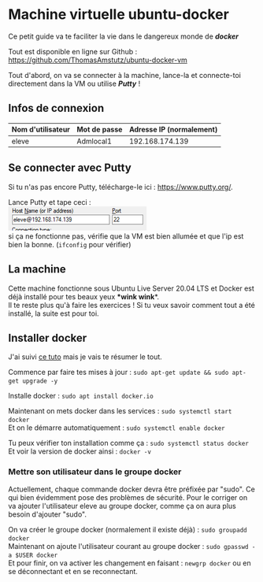 # Machine virtuelle ubuntu-docker
Ce petit guide va te faciliter la vie dans le dangereux monde de ***docker***

Tout est disponible en ligne sur Github : https://github.com/ThomasAmstutz/ubuntu-docker-vm

Tout d'abord, on va se connecter à la machine, lance-la et connecte-toi directement dans la VM ou utilise ***Putty*** !

## Infos de connexion
Nom d'utilisateur  | Mot de passe | Adresse IP (normalement)
--- | --- | ---
eleve  | Admlocal1 | 192.168.174.139

## Se connecter avec Putty
Si tu n'as pas encore Putty, télécharge-le ici : https://www.putty.org/.

Lance Putty et tape ceci : <br>
![eleve@192.168.174.139](./img/putty1.PNG)<br>
si ça ne fonctionne pas, vérifie que la VM est bien allumée et que l'ip est bien la bonne. (```ifconfig``` pour vérifier)

## La machine
Cette machine fonctionne sous Ubuntu Live Server 20.04 LTS et Docker est déjà installé pour tes beaux yeux **\*wink wink***.
<br>
Il te reste plus qu'à faire les exercices ! Si tu veux savoir comment tout a été installé, la suite est pour toi.

## Installer docker
J'ai suivi [ce tuto](https://www.hostinger.com/tutorials/install-docker-on-ubuntu/) mais je vais te résumer le tout.

Commence par faire tes mises à jour : `sudo apt-get update && sudo apt-get upgrade -y`

Installe docker : `sudo apt install docker.io`

Maintenant on mets docker dans les services : `sudo systemctl start docker`
<br>Et on le démarre automatiquement : `sudo systemctl enable docker`

Tu peux vérifier ton installation comme ça : `sudo systemctl status docker`
<br>Et voir la version de docker ainsi : `docker -v`

### Mettre son utilisateur dans le groupe docker
Actuellement, chaque commande docker devra être préfixée par "sudo". Ce qui bien évidemment pose des problèmes de sécurité. Pour le corriger on va ajouter l'utilisateur eleve au groupe docker, comme ça on aura plus besoin d'ajouter "sudo".

On va créer le groupe docker (normalement il existe déjà) : `sudo groupadd docker`<br>
Maintenant on ajoute l'utilisateur courant au groupe docker : `sudo gpasswd -a $USER docker`<br>
Et pour finir, on va activer les changement en faisant : `newgrp docker` ou en se déconnectant et en se reconnectant.